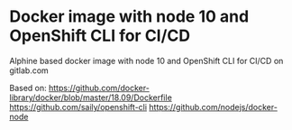 Docker image with node 10 and OpenShift CLI for CI/CD 
=======================

Alphine based docker image with node 10 and OpenShift CLI for CI/CD on gitlab.com

Based on:
https://github.com/docker-library/docker/blob/master/18.09/Dockerfile
https://github.com/saily/openshift-cli
https://github.com/nodejs/docker-node



